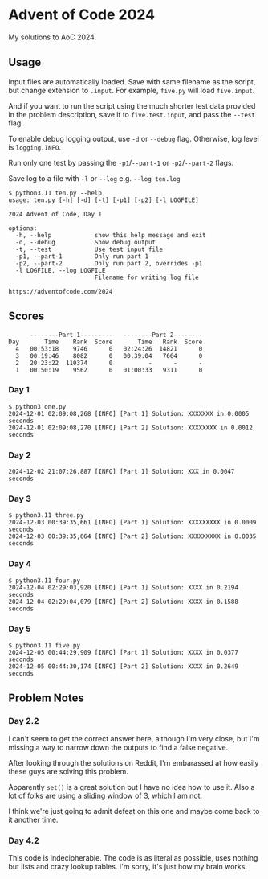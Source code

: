 # Advent of Code 2024

My solutions to AoC 2024.

## Usage

Input files are automatically loaded. Save with same filename as the script, but change extension to `.input`. For example, `five.py` will load `five.input`.

And if you want to run the script using the much shorter test data provided in the problem description, save it to `five.test.input`, and pass the `--test` flag.

To enable debug logging output, use `-d` or `--debug` flag. Otherwise, log level is `logging.INFO`.

Run only one test by passing the `-p1`/`--part-1` or `-p2`/`--part-2` flags. 

Save log to a file with `-l` or `--log` e.g. `--log ten.log`

```
$ python3.11 ten.py --help
usage: ten.py [-h] [-d] [-t] [-p1] [-p2] [-l LOGFILE]

2024 Advent of Code, Day 1

options:
  -h, --help            show this help message and exit
  -d, --debug           Show debug output
  -t, --test            Use test input file
  -p1, --part-1         Only run part 1
  -p2, --part-2         Only run part 2, overrides -p1
  -l LOGFILE, --log LOGFILE
                        Filename for writing log file

https://adventofcode.com/2024
```

## Scores

```
      --------Part 1---------   --------Part 2--------
Day       Time    Rank  Score       Time   Rank  Score
  4   00:53:18    9746      0   02:24:26  14821      0
  3   00:19:46    8082      0   00:39:04   7664      0
  2   20:23:22  110374      0          -      -      -
  1   00:50:19    9562      0   01:00:33   9311      0
```

### Day 1
```
$ python3 one.py
2024-12-01 02:09:08,268 [INFO] [Part 1] Solution: XXXXXXX in 0.0005 seconds
2024-12-01 02:09:08,270 [INFO] [Part 2] Solution: XXXXXXXX in 0.0012 seconds
```

### Day 2
```
2024-12-02 21:07:26,887 [INFO] [Part 1] Solution: XXX in 0.0047 seconds
```

### Day 3
```
$ python3.11 three.py
2024-12-03 00:39:35,661 [INFO] [Part 1] Solution: XXXXXXXXX in 0.0009 seconds
2024-12-03 00:39:35,664 [INFO] [Part 2] Solution: XXXXXXXXX in 0.0035 seconds
```

### Day 4
```
$ python3.11 four.py
2024-12-04 02:29:03,920 [INFO] [Part 1] Solution: XXXX in 0.2194 seconds
2024-12-04 02:29:04,079 [INFO] [Part 2] Solution: XXXX in 0.1588 seconds
```

### Day 5
```
$ python3.11 five.py
2024-12-05 00:44:29,909 [INFO] [Part 1] Solution: XXXX in 0.0377 seconds
2024-12-05 00:44:30,174 [INFO] [Part 2] Solution: XXXX in 0.2649 seconds
```

## Problem Notes

### Day 2.2

I can't seem to get the correct answer here, although I'm very close, but I'm missing a way to narrow down the outputs to find a false negative.

After looking through the solutions on Reddit, I'm embarassed at how easily these guys are solving this problem.

Apparently `set()` is a great solution but I have no idea how to use it. Also a lot of folks are using a sliding window of 3, which I am not.

I think we're just going to admit defeat on this one and maybe come back to it another time.

### Day 4.2

This code is indecipherable. The code is as literal as possible, uses nothing but lists and crazy lookup tables. I'm sorry, it's just how my brain works.

